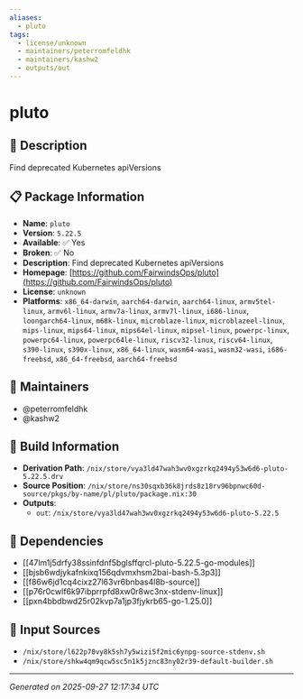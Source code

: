 ```yaml
---
aliases:
  - pluto
tags:
  - license/unknown
  - maintainers/peterromfeldhk
  - maintainers/kashw2
  - outputs/out
---
```


# pluto

## 📝 Description

Find deprecated Kubernetes apiVersions

## 📋 Package Information

- **Name**: `pluto`
- **Version**: `5.22.5`
- **Available**: ✅ Yes
- **Broken**: ✅ No
- **Description**: Find deprecated Kubernetes apiVersions
- **Homepage**: [https://github.com/FairwindsOps/pluto](https://github.com/FairwindsOps/pluto)
- **License**: `unknown`
- **Platforms**: `x86_64-darwin`, `aarch64-darwin`, `aarch64-linux`, `armv5tel-linux`, `armv6l-linux`, `armv7a-linux`, `armv7l-linux`, `i686-linux`, `loongarch64-linux`, `m68k-linux`, `microblaze-linux`, `microblazeel-linux`, `mips-linux`, `mips64-linux`, `mips64el-linux`, `mipsel-linux`, `powerpc-linux`, `powerpc64-linux`, `powerpc64le-linux`, `riscv32-linux`, `riscv64-linux`, `s390-linux`, `s390x-linux`, `x86_64-linux`, `wasm64-wasi`, `wasm32-wasi`, `i686-freebsd`, `x86_64-freebsd`, `aarch64-freebsd`
## 👥 Maintainers

- @peterromfeldhk
- @kashw2


## 🔧 Build Information

- **Derivation Path**: `/nix/store/vya3ld47wah3wv0xgzrkq2494y53w6d6-pluto-5.22.5.drv`
- **Source Position**: `/nix/store/ns30sqxb36k8jrds8z18rv96bpnwc60d-source/pkgs/by-name/pl/pluto/package.nix:30`
- **Outputs**:
  - `out`:  `/nix/store/vya3ld47wah3wv0xgzrkq2494y53w6d6-pluto-5.22.5`

## 🔗 Dependencies

- [[47lm1j5drfy38ssinfdnf5bglsffqrcl-pluto-5.22.5-go-modules]]
- [[bjsb6wdjykafnkixq156qdvmxhsm2bai-bash-5.3p3]]
- [[f86w6jd1cq4cixz27l63vr6bnbas4l8b-source]]
- [[p76r0cwlf6k97ibprrpfd8xw0r8wc3nx-stdenv-linux]]
- [[pxn4bbdbwd25r02kvp7a1jp3fjykrb65-go-1.25.0]]

## 📁 Input Sources

- `/nix/store/l622p70vy8k5sh7y5wizi5f2mic6ynpg-source-stdenv.sh`
- `/nix/store/shkw4qm9qcw5sc5n1k5jznc83ny02r39-default-builder.sh`

---
*Generated on 2025-09-27 12:17:34 UTC*
